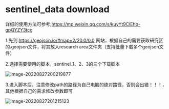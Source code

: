 # sentinel_data download

详细的使用方法可参考;https://mp.weixin.qq.com/s/kuyYt9ClEhb-gpQYZY3tcg



1.先到:https://geojson.io/#map=2/20.0/0.0 网站，根据自己的需要获取研究区的.geojson文件，将其放入research area文件夹（支持批量下载多个geojson文件）



2.选择需要使用的脚本，sentinel_1、2、3的三个下载脚本

![image-20220827200219877](https://github.com/GISer-longchaohuo/sentinel_1-2-3data-download/blob/b0f1ef0ffd97939c4f98e0bf090863759c836dd7/idea/image-20220827200219877.png)

3.进入脚本后，注意修改path的路径为自己电脑的绝对路径，否则会出错！！！，其他根据自己的需求修改参数即可

![image-20220827201215123](https://github.com/GISer-longchaohuo/sentinel_1-2-3data-download/blob/9ec5251b4c81ee170d58cfa52cb165b39174f4a4/idea/image-20220827201215123.png)
